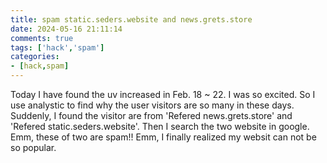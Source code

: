 ```yaml
---
title: spam static.seders.website and news.grets.store
date: 2024-05-16 21:11:14
comments: true
tags: ['hack','spam']
categories:
- [hack,spam]
---
```

Today I have found the uv increased in Feb. 18 ~ 22. I was so excited. So I use analystic to find why the user visitors are so many in these days. Suddenly, I found  the visitor are from 'Refered news.grets.store' and 'Refered static.seders.website'. Then I search the two website in google. Emm, these of two are spam!! Emm, I finally realized my websit can not be so popular. 

